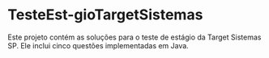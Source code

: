 # TesteEst-gioTargetSistemas
Este projeto contém as soluções para o teste de estágio da Target Sistemas SP. Ele inclui cinco questões implementadas em Java.
